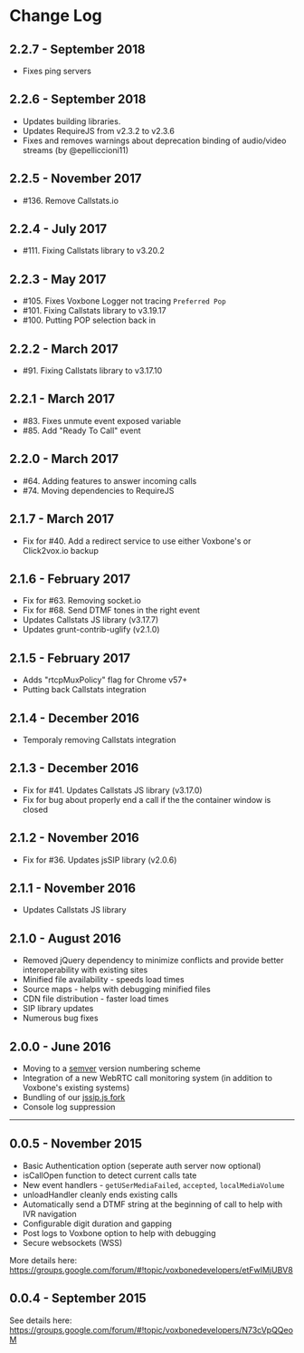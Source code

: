 # Change Log

## 2.2.7 - September 2018

* Fixes ping servers

## 2.2.6 - September 2018

* Updates building libraries.
* Updates RequireJS from v2.3.2 to v2.3.6
* Fixes and removes warnings about deprecation binding of audio/video streams (by @epelliccioni11)

## 2.2.5 - November 2017

* #136. Remove Callstats.io

## 2.2.4 - July 2017

* #111. Fixing Callstats library to v3.20.2

## 2.2.3 - May 2017

* #105. Fixes Voxbone Logger not tracing `Preferred Pop`
* #101. Fixing Callstats library to v3.19.17
* #100. Putting POP selection back in

## 2.2.2 - March 2017

* #91. Fixing Callstats library to v3.17.10

## 2.2.1 - March 2017

* #83. Fixes unmute event exposed variable
* #85. Add "Ready To Call" event

## 2.2.0 - March 2017

* #64. Adding features to answer incoming calls
* #74. Moving dependencies to RequireJS

## 2.1.7 - March 2017
* Fix for #40. Add a redirect service to use either Voxbone's or Click2vox.io backup

## 2.1.6 - February 2017
* Fix for #63. Removing socket.io
* Fix for #68. Send DTMF tones in the right event
* Updates Callstats JS library (v3.17.7)
* Updates grunt-contrib-uglify (v2.1.0)

## 2.1.5 - February 2017
* Adds "rtcpMuxPolicy" flag for Chrome v57+
* Putting back Callstats integration

## 2.1.4 - December 2016
* Temporaly removing Callstats integration

## 2.1.3 - December 2016
* Fix for #41. Updates Callstats JS library (v3.17.0)
* Fix for bug about properly end a call if the the container window is closed

## 2.1.2 - November 2016
* Fix for #36. Updates jsSIP library (v2.0.6)

## 2.1.1 - November 2016
* Updates Callstats JS library

## 2.1.0 - August 2016
* Removed jQuery dependency to minimize conflicts and provide better interoperability with existing sites
* Minified file availability - speeds load times
* Source maps - helps with debugging minified files
* CDN file distribution - faster load times
* SIP library updates
* Numerous bug fixes

## 2.0.0 - June 2016
* Moving to a [semver](semver.org) version numbering scheme
* Integration of a new WebRTC call monitoring system (in addition to Voxbone's existing systems)
* Bundling of our [jssip.js fork](https://github.com/voxbone/JsSIP)
* Console log suppression

------------------

## 0.0.5 - November 2015

* Basic Authentication option (seperate auth server now optional)
* isCallOpen function to detect current calls tate
* New event handlers - `getUSerMediaFailed`, `accepted`, `localMediaVolume`
* unloadHandler cleanly ends existing calls
* Automatically send a DTMF string at the beginning of call to help with IVR navigation
* Configurable digit duration and gapping
* Post logs to Voxbone option to help with debugging
* Secure websockets (WSS)

More details here: https://groups.google.com/forum/#!topic/voxbonedevelopers/etFwIMjUBV8


## 0.0.4 - September 2015

See details here: https://groups.google.com/forum/#!topic/voxbonedevelopers/N73cVpQQeoM
